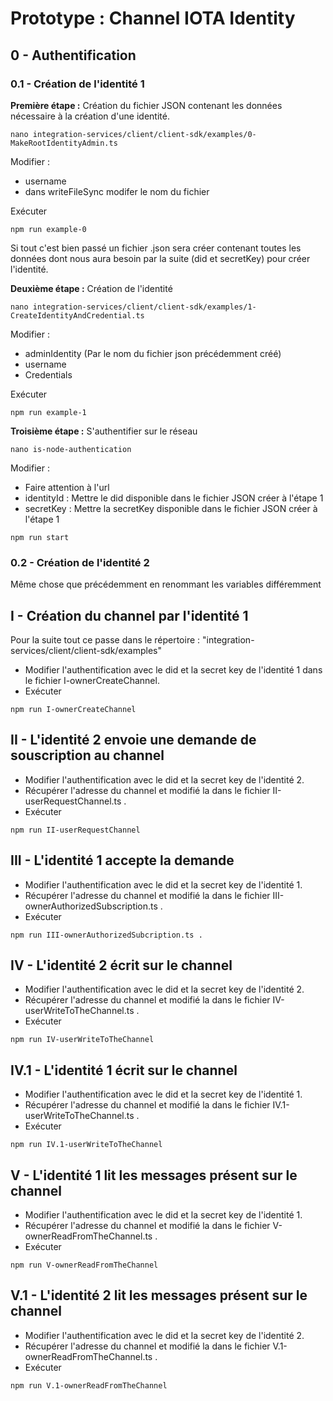 # Prototype : Channel IOTA Identity 

## 0 - Authentification 

### 0.1 - Création de l'identité 1

**Première étape :** Création du fichier JSON contenant les données nécessaire à la création d'une identité.

```
nano integration-services/client/client-sdk/examples/0-MakeRootIdentityAdmin.ts
```

Modifier : 
- username
- dans writeFileSync modifer le nom du fichier

Exécuter
```
npm run example-0
```

Si tout c'est bien passé un fichier .json sera créer contenant toutes les données dont nous aura besoin par la suite (did et secretKey) pour créer l'identité.

**Deuxième étape :** Création de l'identité

```
nano integration-services/client/client-sdk/examples/1-CreateIdentityAndCredential.ts
```
Modifier :
- adminIdentity (Par le nom du fichier json précédemment créé)
- username
- Credentials

Exécuter
```
npm run example-1
```

**Troisième étape :** S'authentifier sur le réseau 

```
nano is-node-authentication
```

Modifier : 
- Faire attention à l'url
- identityId : Mettre le did disponible dans le fichier JSON créer à l'étape 1
- secretKey : Mettre la secretKey disponible dans le fichier JSON créer à l'étape 1

```
npm run start
```

### 0.2 - Création de l'identité 2

Même chose que précédemment en renommant les variables différemment 

## I - Création du channel par l'identité 1

Pour la suite tout ce passe dans le répertoire : "integration-services/client/client-sdk/examples"
- Modifier l'authentification avec le did et la secret key de l'identité 1 dans le fichier I-ownerCreateChannel.
- Exécuter
```
npm run I-ownerCreateChannel
```

## II - L'identité 2 envoie une demande de souscription au channel
- Modifier l'authentification avec le did et la secret key de l'identité 2.
- Récupérer l'adresse du channel et modifié la dans le fichier II-userRequestChannel.ts .
- Exécuter
```
npm run II-userRequestChannel
```

## III - L'identité 1 accepte la demande
- Modifier l'authentification avec le did et la secret key de l'identité 1.
- Récupérer l'adresse du channel et modifié la dans le fichier III-ownerAuthorizedSubscription.ts .
- Exécuter
```
npm run III-ownerAuthorizedSubcription.ts .
```

## IV - L'identité 2 écrit sur le channel 
- Modifier l'authentification avec le did et la secret key de l'identité 2.
- Récupérer l'adresse du channel et modifié la dans le fichier IV-userWriteToTheChannel.ts .
- Exécuter
```
npm run IV-userWriteToTheChannel
```

## IV.1 - L'identité 1 écrit sur le channel
- Modifier l'authentification avec le did et la secret key de l'identité 1.
- Récupérer l'adresse du channel et modifié la dans le fichier IV.1-userWriteToTheChannel.ts .
- Exécuter
```
npm run IV.1-userWriteToTheChannel
```

## V - L'identité 1 lit les messages présent sur le channel
- Modifier l'authentification avec le did et la secret key de l'identité 1.
- Récupérer l'adresse du channel et modifié la dans le fichier V-ownerReadFromTheChannel.ts .
- Exécuter
```
npm run V-ownerReadFromTheChannel
```

## V.1 - L'identité 2 lit les messages présent sur le channel
- Modifier l'authentification avec le did et la secret key de l'identité 2.
- Récupérer l'adresse du channel et modifié la dans le fichier V.1-ownerReadFromTheChannel.ts .
- Exécuter
```
npm run V.1-ownerReadFromTheChannel
```

